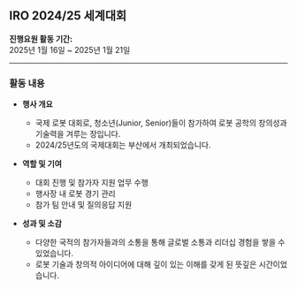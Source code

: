 ## IRO 2024/25 세계대회

**진행요원 활동 기간:**  
2025년 1월 16일 ~ 2025년 1월 21일

---

### 활동 내용

- **행사 개요**

  - 국제 로봇 대회로, 청소년(Junior, Senior)들이 참가하여 로봇 공학의 창의성과 기술력을 겨루는 장입니다.
  - 2024/25년도의 국제대회는 부산에서 개최되었습니다.

- **역할 및 기여**

  - 대회 진행 및 참가자 지원 업무 수행
  - 행사장 내 로봇 경기 관리
  - 참가 팀 안내 및 질의응답 지원

- **성과 및 소감**
  - 다양한 국적의 참가자들과의 소통을 통해 글로벌 소통과 리더십 경험을 쌓을 수 있었습니다.
  - 로봇 기술과 창의적 아이디어에 대해 깊이 있는 이해를 갖게 된 뜻깊은 시간이었습니다.
